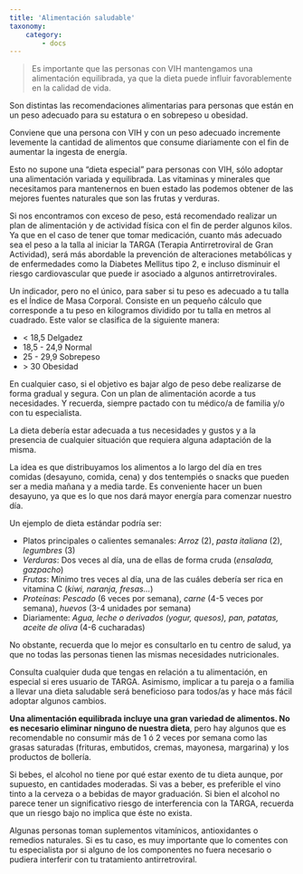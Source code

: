 ```yaml
---
title: 'Alimentación saludable'
taxonomy:
    category:
        - docs
---
```


> Es importante que las personas con VIH mantengamos una alimentación equilibrada, ya que la dieta puede influir favorablemente en la calidad de vida.

Son distintas las recomendaciones alimentarias para personas que están en un peso adecuado para su estatura o en sobrepeso u obesidad.

Conviene que una persona con VIH y con un peso adecuado incremente levemente la cantidad de alimentos que consume diariamente con el fin de aumentar la ingesta de energía.

Esto no supone una “dieta especial” para personas con VIH, sólo adoptar una alimentación variada y equilibrada. Las vitaminas y minerales que necesitamos para mantenernos en buen estado las podemos obtener de las mejores fuentes naturales que son las frutas y verduras.

Si nos encontramos con exceso de peso, está recomendado realizar un plan de alimentación y de actividad física con el fin de perder algunos kilos. Ya que en el caso de tener que tomar medicación, cuanto más adecuado sea el peso a la talla al iniciar la TARGA (Terapia Antirretroviral de Gran Actividad), será más abordable la prevención de alteraciones metabólicas y de enfermedades como la Diabetes Mellitus tipo 2, e incluso disminuir el riesgo cardiovascular que puede ir asociado a algunos antirretrovirales.

Un indicador, pero no el único, para saber si tu peso es adecuado a tu talla es el Índice de Masa Corporal. Consiste en un pequeño cálculo que corresponde a tu peso en kilogramos dividido por tu talla en metros al cuadrado. Este valor se clasifica de la siguiente manera:

- < 18,5 Delgadez
- 18,5 - 24,9 Normal
- 25 - 29,9 Sobrepeso
- \> 30 Obesidad

En cualquier caso, si el objetivo es bajar algo de peso debe realizarse de forma gradual y segura. Con un plan de alimentación acorde a tus necesidades. Y recuerda, siempre pactado con tu médico/a de familia y/o con tu especialista.

La dieta debería estar adecuada a tus necesidades y gustos y a la presencia de cualquier situación que requiera alguna adaptación de la misma.

La idea es que distribuyamos los alimentos a lo largo del día en tres comidas (desayuno, comida, cena) y dos tentempiés o snacks que pueden ser a media mañana y a media tarde. Es conveniente hacer un buen desayuno, ya que es lo que nos dará mayor energía para comenzar nuestro día.

Un ejemplo de dieta estándar podría ser:

- Platos principales o calientes semanales: _Arroz_ (2), _pasta italiana_ (2), _legumbres_ (3)
- _Verduras_: Dos veces al día, una de ellas de forma cruda (_ensalada, gazpacho_)
- _Frutas_: Mínimo tres veces al día, una de las cuáles debería ser rica en vitamina C (_kiwi, naranja, fresas..._)
- _Proteínas_: _Pescado_ (6 veces por semana), _carne_ (4-5 veces por semana), _huevos_ (3-4 unidades por semana)
- Diariamente: _Agua, leche o derivados (yogur, quesos), pan, patatas, aceite de oliva_ (4-6 cucharadas)

No obstante, recuerda que lo mejor es consultarlo en tu centro de salud, ya que no todas las personas tienen las mismas necesidades nutricionales.

Consulta cualquier duda que tengas en relación a tu alimentación, en especial si eres usuario de TARGA. Asimismo, implicar a tu pareja o a familia a llevar una dieta saludable será beneficioso para todos/as y hace más fácil adoptar algunos cambios.

**Una alimentación equilibrada incluye una gran variedad de alimentos. No es necesario eliminar ninguno de nuestra dieta**, pero hay algunos que es recomendable no consumir más de 1 ó 2 veces por semana como las grasas saturadas (frituras, embutidos, cremas, mayonesa, margarina) y los productos de bollería.

Si bebes, el alcohol no tiene por qué estar exento de tu dieta aunque, por supuesto, en cantidades moderadas. Si vas a beber, es preferible el vino tinto a la cerveza o a bebidas de mayor graduación. Si bien el alcohol no parece tener un significativo riesgo de interferencia con la TARGA, recuerda que un riesgo bajo no implica que éste no exista.

Algunas personas toman suplementos vitamínicos, antioxidantes o remedios naturales. Si es tu caso, es muy importante que lo comentes con tu especialista por si alguno de los componentes no fuera necesario o pudiera interferir con tu tratamiento antirretroviral.